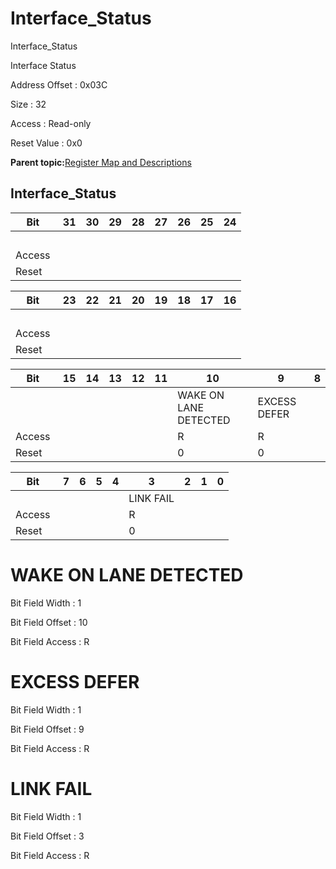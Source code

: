 # Interface\_Status

Interface\_Status

Interface Status

Address Offset : 0x03C

Size : 32

Access : Read-only

Reset Value : 0x0

**Parent topic:**[Register Map and Descriptions](GUID-521EA668-4C02-4A74-927B-B4C8D92B9489.md)

## Interface\_Status

|Bit |31|30|29|28|27|26|25|24|
|----|---|---|---|---|---|---|---|---|
| | | | | | | | | |
|Access | | | | | | | | |
|Reset | | | | | | | | |

|Bit |23|22|21|20|19|18|17|16|
|----|---|---|---|---|---|---|---|---|
| | | | | | | | | |
|Access | | | | | | | | |
|Reset | | | | | | | | |

|Bit |15|14|13|12|11|10|9|8|
|----|---|---|---|---|---|---|---|---|
| | | | | | |WAKE ON LANE DETECTED|EXCESS DEFER| |
|Access | | | | | |R|R| |
|Reset | | | | | |0|0| |

|Bit |7|6|5|4|3|2|1|0|
|----|---|---|---|---|---|---|---|---|
| | | | | |LINK FAIL| | | |
|Access | | | | |R| | | |
|Reset | | | | |0| | | |

# WAKE ON LANE DETECTED

Bit Field Width : 1

Bit Field Offset : 10

Bit Field Access : R

# EXCESS DEFER

Bit Field Width : 1

Bit Field Offset : 9

Bit Field Access : R

# LINK FAIL

Bit Field Width : 1

Bit Field Offset : 3

Bit Field Access : R

